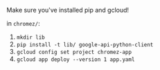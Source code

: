 Make sure you've installed pip and gcloud!

in ```chromez/```:

1.  ```mkdir lib```
2.  ```pip install -t lib/ google-api-python-client```
3. ```gcloud config set project chromez-app```
4. ```gcloud app deploy --version 1 app.yaml```
